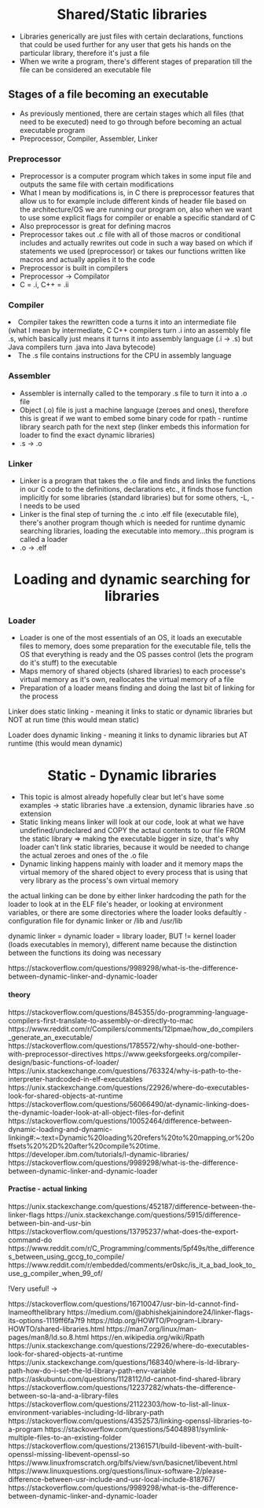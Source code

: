 <h1 align="center">Shared/Static libraries</h1>
<ul>
  <li>Libraries generically are just files with certain declarations, functions that could be used further for any user that gets his hands on the particular library, therefore it's just a file</li>
  <li>When we write a program, there's different stages of preparation till the file can be considered an executable file</li>
</ul>
<h2>Stages of a file becoming an executable</h2>
<ul>
  <li>As previously mentioned, there are certain stages which all files (that need to be executed) need to go through before becoming an actual executable program</li>
  <li>Preprocessor, Compiler, Assembler, Linker</li>
</ul>
<h3>Preprocessor</h3>
<ul>
  <li>Preprocessor is a computer program which takes in some input file and outputs the same file with certain modifications</li>
  <li>What I mean by modifications is, in C there is preprocessor features that allow us to for example include different kinds of header file based on the architecture/OS we are running our program on, also when we want to use some explicit flags for compiler or enable a specific standard of C</li>
  <li>Also preprocessor is great for defining macros</li>
  <li>Preprocessor takes out .c file with all of those macros or conditional includes and actually rewrites out code in such a way based on which if statements we used (preprocessor) or takes our functions written like macros and actually applies it to the code</li>
  <li>Preprocessor is built in compilers</li>
  <li>Preprocessor -> Compilator</li>
  <li>C = .i, C++ = .ii</li>
</ul>

<h3>Compiler</h3>
<li>Compiler takes the rewritten code a turns it into an intermediate file (what I mean by intermediate, C C++ compilers turn .i into an assembly file .s, which basically just means it turns it into assembly language (.i -> .s) but Java compilers turn .java into Java bytecode)</li>
<li>The .s file contains instructions for the CPU in assembly language</li>

<h3>Assembler</h3>
<ul>
  <li>Assembler is internally called to the temporary .s file to turn it into a .o file</li>
  <li>Object (.o) file is just a machine language (zeroes and ones), therefore this is great if we want to embed some binary code for rpath - runtime library search path for the next step (linker embeds this information for loader to find the exact dynamic libraries)</li>
  <li>.s -> .o</li>
</ul>

<h3>Linker</h3>
<ul>
  <li>Linker is a program that takes the .o file and finds and links the functions in our C code to the definitions, declarations etc., it finds those function implicitly for some libraries (standard libraries) but for some others, -L, -I needs to be used</li>
  <li>Linker is the final step of turning the .c into .elf file (executable file), there's another program though which is needed for runtime dynamic searching libraries, loading the executable into memory...this program is called a loader</li>
  <li>.o -> .elf</li>
</ul>

<h1 align="center">Loading and dynamic searching for libraries</h1>
<h3>Loader</h3>
<ul>
  <li>Loader is one of the most essentials of an OS, it loads an executable files to memory, does some preparation for the executable file, tells the OS that everything is ready and the OS passes control (lets the program do it's stuff) to the executable</li>
  <li>Maps memory of shared objects (shared libraries) to each processe's virtual memory as it's own, reallocates the virtual memory of a file</li>
  <li>Preparation of a loader means finding and doing the last bit of linking for the process</li>
</ul>


<p>Linker does static linking - meaning it links to static or dynamic libraries but NOT at run time (this would mean static)</p>
<p>Loader does dynamic linking - meaning it links to dynamic libraries but AT runtime (this would mean dynamic)</p>


<h1 align="center">Static - Dynamic libraries</h1>
<ul>
  <li>This topic is almost already hopefully clear but let's have some examples -> static libraries have .a extension, dynamic libraries have .so extension</li>
  <li>Static linking means linker will look at our code, look at what we have undefined/undeclared and COPY the actaul contents to our file FROM the static library => making the executable bigger in size, that's why loader can't link static libraries, because it would be needed to change the actual zeroes and ones of the .o file</li>
  <li>Dynamic linking happens mainly with loader and it memory maps the virtual memory of the shared object to every process that is using that very library as the process's own virtual memory</li>
</ul>

<p>the actual linking can be done by either linker hardcoding the path for the loader to look at in the ELF file's header, or looking at environment variables, or there are some directories where the loader looks defaultly - configuration file for dynamic linker or /lib and /usr/lib</p>
<p>dynamic linker = dynamic loader = library loader, BUT != kernel loader (loads executables in memory), different name because the distinction between the functions its doing was necessary</p>
<p>https://stackoverflow.com/questions/9989298/what-is-the-difference-between-dynamic-linker-and-dynamic-loader</p>

<h4>theory</h4>
https://stackoverflow.com/questions/845355/do-programming-language-compilers-first-translate-to-assembly-or-directly-to-mac
https://www.reddit.com/r/Compilers/comments/12lpmae/how_do_compilers_generate_an_executable/
https://stackoverflow.com/questions/1785572/why-should-one-bother-with-preprocessor-directives
https://www.geeksforgeeks.org/compiler-design/basic-functions-of-loader/
https://unix.stackexchange.com/questions/763324/why-is-path-to-the-interpreter-hardcoded-in-elf-executables
https://unix.stackexchange.com/questions/22926/where-do-executables-look-for-shared-objects-at-runtime
https://stackoverflow.com/questions/56066490/at-dynamic-linking-does-the-dynamic-loader-look-at-all-object-files-for-definit
https://stackoverflow.com/questions/10052464/difference-between-dynamic-loading-and-dynamic-linking#:~:text=Dynamic%20loading%20refers%20to%20mapping,or%20offsets%20%2D%20after%20compile%20time.
https://developer.ibm.com/tutorials/l-dynamic-libraries/
https://stackoverflow.com/questions/9989298/what-is-the-difference-between-dynamic-linker-and-dynamic-loader


<h4>Practise - actual linking</h4>
https://unix.stackexchange.com/questions/452187/difference-between-the-linker-flags
https://unix.stackexchange.com/questions/5915/difference-between-bin-and-usr-bin
https://stackoverflow.com/questions/13795237/what-does-the-export-command-do
https://www.reddit.com/r/C_Programming/comments/5pf49s/the_differences_between_using_gccg_to_compile/
https://www.reddit.com/r/embedded/comments/er0skc/is_it_a_bad_look_to_use_g_compiler_when_99_of/
<br><p>!Very useful! -></p>
https://stackoverflow.com/questions/16710047/usr-bin-ld-cannot-find-lnameofthelibrary
https://medium.com/@abhishekjainindore24/linker-flags-its-options-1119ff6fa7f9
https://tldp.org/HOWTO/Program-Library-HOWTO/shared-libraries.html
https://man7.org/linux/man-pages/man8/ld.so.8.html
https://en.wikipedia.org/wiki/Rpath
https://unix.stackexchange.com/questions/22926/where-do-executables-look-for-shared-objects-at-runtime
https://unix.stackexchange.com/questions/168340/where-is-ld-library-path-how-do-i-set-the-ld-library-path-env-variable
https://askubuntu.com/questions/1128112/ld-cannot-find-shared-library
https://stackoverflow.com/questions/12237282/whats-the-difference-between-so-la-and-a-library-files
https://stackoverflow.com/questions/21122303/how-to-list-all-linux-environment-variables-including-ld-library-path
https://stackoverflow.com/questions/4352573/linking-openssl-libraries-to-a-program
https://stackoverflow.com/questions/54048981/symlink-multiple-files-to-an-existing-folder
https://stackoverflow.com/questions/21361571/build-libevent-with-built-openssl-missing-libevent-openssl-so
https://www.linuxfromscratch.org/blfs/view/svn/basicnet/libevent.html
https://www.linuxquestions.org/questions/linux-software-2/please-difference-between-usr-include-and-usr-local-include-818767/
https://stackoverflow.com/questions/9989298/what-is-the-difference-between-dynamic-linker-and-dynamic-loader
